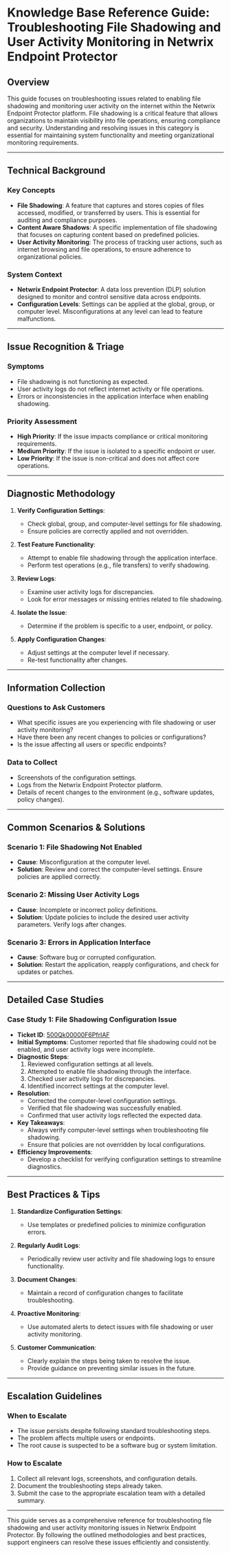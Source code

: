 # Knowledge Base Reference Guide: Troubleshooting File Shadowing and User Activity Monitoring in Netwrix Endpoint Protector

## Overview

This guide focuses on troubleshooting issues related to enabling file shadowing and monitoring user activity on the internet within the Netwrix Endpoint Protector platform. File shadowing is a critical feature that allows organizations to maintain visibility into file operations, ensuring compliance and security. Understanding and resolving issues in this category is essential for maintaining system functionality and meeting organizational monitoring requirements.

---

## Technical Background

### Key Concepts
- **File Shadowing**: A feature that captures and stores copies of files accessed, modified, or transferred by users. This is essential for auditing and compliance purposes.
- **Content Aware Shadows**: A specific implementation of file shadowing that focuses on capturing content based on predefined policies.
- **User Activity Monitoring**: The process of tracking user actions, such as internet browsing and file operations, to ensure adherence to organizational policies.

### System Context
- **Netwrix Endpoint Protector**: A data loss prevention (DLP) solution designed to monitor and control sensitive data across endpoints.
- **Configuration Levels**: Settings can be applied at the global, group, or computer level. Misconfigurations at any level can lead to feature malfunctions.

---

## Issue Recognition & Triage

### Symptoms
- File shadowing is not functioning as expected.
- User activity logs do not reflect internet activity or file operations.
- Errors or inconsistencies in the application interface when enabling shadowing.

### Priority Assessment
- **High Priority**: If the issue impacts compliance or critical monitoring requirements.
- **Medium Priority**: If the issue is isolated to a specific endpoint or user.
- **Low Priority**: If the issue is non-critical and does not affect core operations.

---

## Diagnostic Methodology

1. **Verify Configuration Settings**:
   - Check global, group, and computer-level settings for file shadowing.
   - Ensure policies are correctly applied and not overridden.

2. **Test Feature Functionality**:
   - Attempt to enable file shadowing through the application interface.
   - Perform test operations (e.g., file transfers) to verify shadowing.

3. **Review Logs**:
   - Examine user activity logs for discrepancies.
   - Look for error messages or missing entries related to file shadowing.

4. **Isolate the Issue**:
   - Determine if the problem is specific to a user, endpoint, or policy.

5. **Apply Configuration Changes**:
   - Adjust settings at the computer level if necessary.
   - Re-test functionality after changes.

---

## Information Collection

### Questions to Ask Customers
- What specific issues are you experiencing with file shadowing or user activity monitoring?
- Have there been any recent changes to policies or configurations?
- Is the issue affecting all users or specific endpoints?

### Data to Collect
- Screenshots of the configuration settings.
- Logs from the Netwrix Endpoint Protector platform.
- Details of recent changes to the environment (e.g., software updates, policy changes).

---

## Common Scenarios & Solutions

### Scenario 1: File Shadowing Not Enabled
- **Cause**: Misconfiguration at the computer level.
- **Solution**: Review and correct the computer-level settings. Ensure policies are applied correctly.

### Scenario 2: Missing User Activity Logs
- **Cause**: Incomplete or incorrect policy definitions.
- **Solution**: Update policies to include the desired user activity parameters. Verify logs after changes.

### Scenario 3: Errors in Application Interface
- **Cause**: Software bug or corrupted configuration.
- **Solution**: Restart the application, reapply configurations, and check for updates or patches.

---

## Detailed Case Studies

### Case Study 1: File Shadowing Configuration Issue
- **Ticket ID**: [500Qk00000F6PfrIAF](https://nwxcorp.lightning.force.com/lightning/r/Case/500Qk00000F6PfrIAF/view)
- **Initial Symptoms**: Customer reported that file shadowing could not be enabled, and user activity logs were incomplete.
- **Diagnostic Steps**:
  1. Reviewed configuration settings at all levels.
  2. Attempted to enable file shadowing through the interface.
  3. Checked user activity logs for discrepancies.
  4. Identified incorrect settings at the computer level.
- **Resolution**:
  - Corrected the computer-level configuration settings.
  - Verified that file shadowing was successfully enabled.
  - Confirmed that user activity logs reflected the expected data.
- **Key Takeaways**:
  - Always verify computer-level settings when troubleshooting file shadowing.
  - Ensure that policies are not overridden by local configurations.
- **Efficiency Improvements**:
  - Develop a checklist for verifying configuration settings to streamline diagnostics.

---

## Best Practices & Tips

1. **Standardize Configuration Settings**:
   - Use templates or predefined policies to minimize configuration errors.

2. **Regularly Audit Logs**:
   - Periodically review user activity and file shadowing logs to ensure functionality.

3. **Document Changes**:
   - Maintain a record of configuration changes to facilitate troubleshooting.

4. **Proactive Monitoring**:
   - Use automated alerts to detect issues with file shadowing or user activity monitoring.

5. **Customer Communication**:
   - Clearly explain the steps being taken to resolve the issue.
   - Provide guidance on preventing similar issues in the future.

---

## Escalation Guidelines

### When to Escalate
- The issue persists despite following standard troubleshooting steps.
- The problem affects multiple users or endpoints.
- The root cause is suspected to be a software bug or system limitation.

### How to Escalate
1. Collect all relevant logs, screenshots, and configuration details.
2. Document the troubleshooting steps already taken.
3. Submit the case to the appropriate escalation team with a detailed summary.

--- 

This guide serves as a comprehensive reference for troubleshooting file shadowing and user activity monitoring issues in Netwrix Endpoint Protector. By following the outlined methodologies and best practices, support engineers can resolve these issues efficiently and consistently.